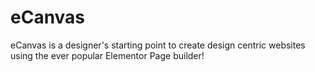 # eCanvas
eCanvas is a designer's starting point to create design centric websites using the ever popular Elementor Page builder!
